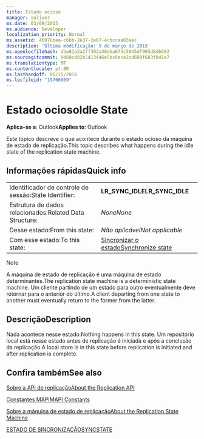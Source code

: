 ```yaml
---
title: Estado ocioso
manager: soliver
ms.date: 03/09/2015
ms.audience: Developer
localization_priority: Normal
ms.assetid: 46976bea-c6bb-2e37-2e67-4cbccaa03aec
description: 'Última modificação: 9 de março de 2015'
ms.openlocfilehash: dbe81a2a27f302a38eba6f3c5045df905d8db682
ms.sourcegitcommit: 9d60cd82b5413446e5bc8ace2cd689f683fb41a7
ms.translationtype: MT
ms.contentlocale: pt-BR
ms.lasthandoff: 06/15/2018
ms.locfileid: "19766909"
---
```

# <a name="idle-state"></a><span data-ttu-id="ac819-103">Estado ocioso</span><span class="sxs-lookup"><span data-stu-id="ac819-103">Idle State</span></span>

  
  
<span data-ttu-id="ac819-104">**Aplica-se a**: Outlook</span><span class="sxs-lookup"><span data-stu-id="ac819-104">**Applies to**: Outlook</span></span> 
  
 <span data-ttu-id="ac819-105">Este tópico descreve o que acontece durante o estado ocioso da máquina de estado de replicação.</span><span class="sxs-lookup"><span data-stu-id="ac819-105">This topic describes what happens during the idle state of the replication state machine.</span></span> 
  
## <a name="quick-info"></a><span data-ttu-id="ac819-106">Informações rápidas</span><span class="sxs-lookup"><span data-stu-id="ac819-106">Quick info</span></span>

|||
|:-----|:-----|
|<span data-ttu-id="ac819-107">Identificador de controle de sessão:</span><span class="sxs-lookup"><span data-stu-id="ac819-107">State Identifier:</span></span>  <br/> |<span data-ttu-id="ac819-108">**LR_SYNC_IDLE**</span><span class="sxs-lookup"><span data-stu-id="ac819-108">**LR_SYNC_IDLE**</span></span> <br/> |
|<span data-ttu-id="ac819-109">Estrutura de dados relacionados:</span><span class="sxs-lookup"><span data-stu-id="ac819-109">Related Data Structure:</span></span>  <br/> | <span data-ttu-id="ac819-110">*None*</span><span class="sxs-lookup"><span data-stu-id="ac819-110">*None*</span></span>  <br/> |
|<span data-ttu-id="ac819-111">Desse estado:</span><span class="sxs-lookup"><span data-stu-id="ac819-111">From this state:</span></span>  <br/> | <span data-ttu-id="ac819-112">*Não aplicável*</span><span class="sxs-lookup"><span data-stu-id="ac819-112">*Not applicable*</span></span>  <br/> |
|<span data-ttu-id="ac819-113">Com esse estado:</span><span class="sxs-lookup"><span data-stu-id="ac819-113">To this state:</span></span>  <br/> |[<span data-ttu-id="ac819-114">Sincronizar o estado</span><span class="sxs-lookup"><span data-stu-id="ac819-114">Synchronize state</span></span>](synchronize-state.md) <br/> |
   
> [!NOTE]
> <span data-ttu-id="ac819-115">A máquina de estado de replicação é uma máquina de estado determinantes.</span><span class="sxs-lookup"><span data-stu-id="ac819-115">The replication state machine is a deterministic state machine.</span></span> <span data-ttu-id="ac819-116">Um cliente partindo de um estado para outro eventualmente deve retornar para o anterior do último.</span><span class="sxs-lookup"><span data-stu-id="ac819-116">A client departing from one state to another must eventually return to the former from the latter.</span></span> 
  
## <a name="description"></a><span data-ttu-id="ac819-117">Descrição</span><span class="sxs-lookup"><span data-stu-id="ac819-117">Description</span></span>

<span data-ttu-id="ac819-118">Nada acontece nesse estado.</span><span class="sxs-lookup"><span data-stu-id="ac819-118">Nothing happens in this state.</span></span> <span data-ttu-id="ac819-119">Um repositório local está nesse estado antes de replicação é iniciada e após a conclusão da replicação.</span><span class="sxs-lookup"><span data-stu-id="ac819-119">A local store is in this state before replication is initiated and after replication is complete.</span></span>
  
## <a name="see-also"></a><span data-ttu-id="ac819-120">Confira também</span><span class="sxs-lookup"><span data-stu-id="ac819-120">See also</span></span>



[<span data-ttu-id="ac819-121">Sobre a API de replicação</span><span class="sxs-lookup"><span data-stu-id="ac819-121">About the Replication API</span></span>](about-the-replication-api.md)
  
[<span data-ttu-id="ac819-122">Constantes MAPI</span><span class="sxs-lookup"><span data-stu-id="ac819-122">MAPI Constants</span></span>](mapi-constants.md)
  
[<span data-ttu-id="ac819-123">Sobre a máquina de estado de replicação</span><span class="sxs-lookup"><span data-stu-id="ac819-123">About the Replication State Machine</span></span>](about-the-replication-state-machine.md)
  
[<span data-ttu-id="ac819-124">ESTADO DE SINCRONIZAÇÃO</span><span class="sxs-lookup"><span data-stu-id="ac819-124">SYNCSTATE</span></span>](syncstate.md)

